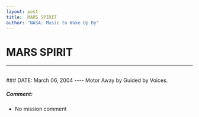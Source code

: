 ```yaml
---
layout: post
title:  MARS SPIRIT
author: "NASA: Music to Wake Up By"
---
```


# MARS SPIRIT
----
<br/>
### DATE: March 06, 2004
----
Motor Away by Guided by Voices.

##### Comment:
* No mission comment
